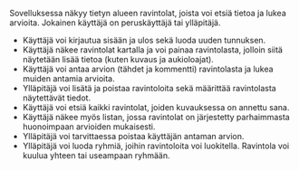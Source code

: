 Sovelluksessa näkyy tietyn alueen ravintolat, joista voi etsiä tietoa ja lukea arvioita. Jokainen käyttäjä on peruskäyttäjä tai ylläpitäjä.

 - Käyttäjä voi kirjautua sisään ja ulos sekä luoda uuden tunnuksen.
 - Käyttäjä näkee ravintolat kartalla ja voi painaa ravintolasta, jolloin siitä näytetään lisää tietoa (kuten kuvaus ja aukioloajat).
 - Käyttäjä voi antaa arvion (tähdet ja kommentti) ravintolasta ja lukea muiden antamia arvioita.
 - Ylläpitäjä voi lisätä ja poistaa ravintoloita sekä määrittää ravintolasta näytettävät tiedot.
 - Käyttäjä voi etsiä kaikki ravintolat, joiden kuvauksessa on annettu sana.
 - Käyttäjä näkee myös listan, jossa ravintolat on järjestetty parhaimmasta huonoimpaan arvioiden mukaisesti.
 - Ylläpitäjä voi tarvittaessa poistaa käyttäjän antaman arvion.
 - Ylläpitäjä voi luoda ryhmiä, joihin ravintoloita voi luokitella. Ravintola voi kuulua yhteen tai useampaan ryhmään.